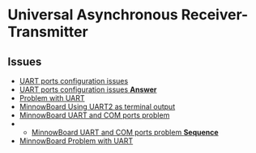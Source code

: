 Universal Asynchronous Receiver-Transmitter
==

## Issues

- [UART ports configuration issues](http://lists.elinux.org/pipermail/elinux-minnowboard/Week-of-Mon-20150601/001597.html)
- [UART ports configuration issues **Answer**](http://lists.elinux.org/pipermail/elinux-minnowboard/Week-of-Mon-20150601/001607.html)
- [Problem with UART](http://lists.elinux.org/pipermail/elinux-minnowboard/Week-of-Mon-20150615/001657.html)
- [MinnowBoard Using UART2 as terminal output](http://lists.elinux.org/pipermail/elinux-minnowboard/Week-of-Mon-20140421/000088.html)
- [MinnowBoard UART and COM ports problem](http://lists.elinux.org/pipermail/elinux-minnowboard/Week-of-Mon-20150622/001676.html)
- - [MinnowBoard UART and COM ports problem __Sequence__](http://lists.elinux.org/pipermail/elinux-minnowboard/Week-of-Mon-20150629/001693.html)
- [MinnowBoard Problem with UART](http://lists.elinux.org/pipermail/elinux-minnowboard/Week-of-Mon-20150622/001662.html)